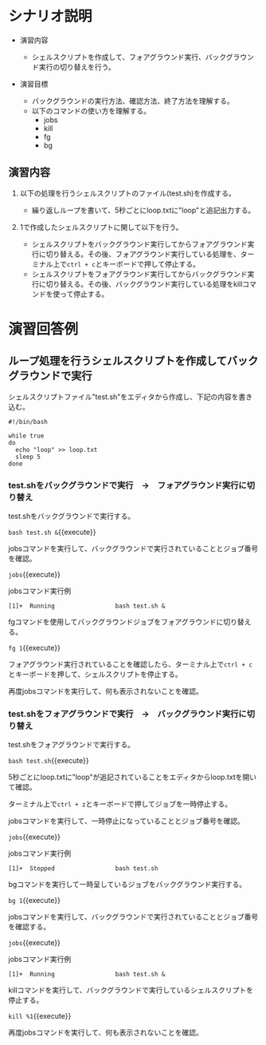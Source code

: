 # シナリオ説明
- 演習内容
  - シェルスクリプトを作成して、フォアグラウンド実行、バックグラウンド実行の切り替えを行う。

- 演習目標
  - バックグラウンドの実行方法、確認方法、終了方法を理解する。
  - 以下のコマンドの使い方を理解する。
    - jobs
    - kill
    - fg
    - bg

## 演習内容

1) 以下の処理を行うシェルスクリプトのファイル(test.sh)を作成する。  
   - 繰り返しループを書いて、5秒ごとにloop.txtに"loop"と追記出力する。

2) 1で作成したシェルスクリプトに関して以下を行う。
   - シェルスクリプトをバックグラウンド実行してからフォアグラウンド実行に切り替える。その後、フォアグラウンド実行している処理を、ターミナル上で`ctrl + c`とキーボードで押して停止する。
   - シェルスクリプトをフォアグラウンド実行してからバックグラウンド実行に切り替える。その後、バックグラウンド実行している処理をkillコマンドを使って停止する。

# 演習回答例  
## ループ処理を行うシェルスクリプトを作成してバックグラウンドで実行  
シェルスクリプトファイル"test.sh"をエディタから作成し、下記の内容を書き込む。  

```
#!/bin/bash

while true
do
  echo "loop" >> loop.txt
  sleep 5
done

```

### test.shをバックグラウンドで実行　→　フォアグラウンド実行に切り替え  

test.shをバックグラウンドで実行する。

`bash test.sh &`{{execute}}

jobsコマンドを実行して、バックグラウンドで実行されていることとジョブ番号を確認。  

`jobs`{{execute}}

jobsコマンド実行例  
```
[1]+  Running                 bash test.sh &
```

fgコマンドを使用してバックグラウンドジョブをフォアグラウンドに切り替える。  

`fg 1`{{execute}}

フォアグラウンド実行されていることを確認したら、ターミナル上で`ctrl + c`とキーボードを押して、シェルスクリプトを停止する。  

再度jobsコマンドを実行して、何も表示されないことを確認。

### test.shをフォアグラウンドで実行　→　バックグラウンド実行に切り替え

test.shをフォアグラウンドで実行する。  

`bash test.sh`{{execute}}

5秒ごとにloop.txtに"loop"が追記されていることをエディタからloop.txtを開いて確認。  

ターミナル上で`ctrl + z`とキーボードで押してジョブを一時停止する。

jobsコマンドを実行して、一時停止になっていることとジョブ番号を確認。  

`jobs`{{execute}}

jobsコマンド実行例  
```
[1]+  Stopped                 bash test.sh
```

bgコマンドを実行して一時呈しているジョブをバックグラウンド実行する。  

`bg 1`{{execute}}

jobsコマンドを実行して、バックグラウンドで実行されていることとジョブ番号を確認する。  

`jobs`{{execute}}

jobsコマンド実行例  
```
[1]+  Running                 bash test.sh &
```

killコマンドを実行して、バックグラウンドで実行しているシェルスクリプトを停止する。  

`kill %1`{{execute}}

再度jobsコマンドを実行して、何も表示されないことを確認。  
